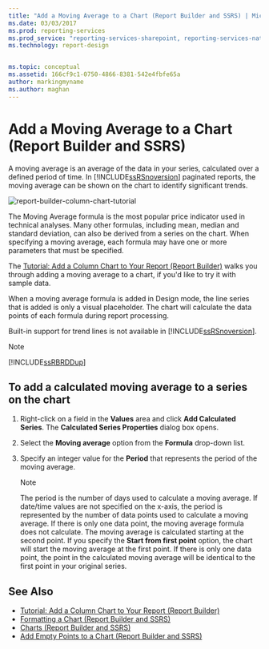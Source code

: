 ```yaml
---
title: "Add a Moving Average to a Chart (Report Builder and SSRS) | Microsoft Docs"
ms.date: 03/03/2017
ms.prod: reporting-services
ms.prod_service: "reporting-services-sharepoint, reporting-services-native"
ms.technology: report-design


ms.topic: conceptual
ms.assetid: 166cf9c1-0750-4866-8381-542e4fbfe65a
author: markingmyname
ms.author: maghan
---
```

# Add a Moving Average to a Chart (Report Builder and SSRS)
A moving average is an average of the data in your series, calculated over a defined period of time. In [!INCLUDE[ssRSnoversion](../../includes/ssrsnoversion-md.md)] paginated reports, the moving average can be shown on the chart to identify significant trends.  

![report-builder-column-chart-tutorial](../../reporting-services/media/report-builder-column-chart-tutorial.png)
  
 The Moving Average formula is the most popular price indicator used in technical analyses. Many other formulas, including mean, median and standard deviation, can also be derived from a series on the chart. When specifying a moving average, each formula may have one or more parameters that must be specified.  
 
 The [Tutorial: Add a Column Chart to Your Report (Report Builder)](Tutorial:%20Add%20a%20Column%20Chart%20to%20Your%20Report%20\(Report%20Builder\).md) walks you through adding a moving average to a chart, if you'd like to try it with sample data.
  
 When a moving average formula is added in Design mode, the line series that is added is only a visual placeholder. The chart will calculate the data points of each formula during report processing.  
  
 Built-in support for trend lines is not available in [!INCLUDE[ssRSnoversion](../../includes/ssrsnoversion-md.md)].  
  
> [!NOTE]  
>  [!INCLUDE[ssRBRDDup](../../includes/ssrbrddup-md.md)]  
  
## To add a calculated moving average to a series on the chart  
  
1.  Right-click on a field in the **Values** area and click **Add Calculated Series**. The **Calculated Series Properties** dialog box opens.  
  
2.  Select the **Moving average** option from the **Formula** drop-down list.  
  
3.  Specify an integer value for the **Period** that represents the period of the moving average.  
  
    > [!NOTE]  
    >  The period is the number of days used to calculate a moving average. If date/time values are not specified on the x-axis, the period is represented by the number of data points used to calculate a moving average. If there is only one data point, the moving average formula does not calculate. The moving average is calculated starting at the second point. If you specify the **Start from first point** option, the chart will start the moving average at the first point. If there is only one data point, the point in the calculated moving average will be identical to the first point in your original series.  
  
## See Also  
* [Tutorial: Add a Column Chart to Your Report (Report Builder)](Tutorial:%20Add%20a%20Column%20Chart%20to%20Your%20Report%20\(Report%20Builder\).md)
*  [Formatting a Chart &#40;Report Builder and SSRS&#41;](../../reporting-services/report-design/formatting-a-chart-report-builder-and-ssrs.md)   
*  [Charts &#40;Report Builder and SSRS&#41;](../../reporting-services/report-design/charts-report-builder-and-ssrs.md)   
*  [Add Empty Points to a Chart &#40;Report Builder and SSRS&#41;](../../reporting-services/report-design/add-empty-points-to-a-chart-report-builder-and-ssrs.md)  
  
  

